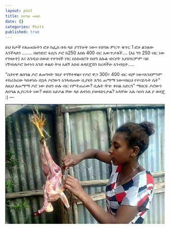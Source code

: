 ```yaml
---
layout: post
title: ከበዓል መልስ
date: {}
categories: Posts
published: true
---
```


ይህ ከታች የለጠፍኩትን ፎቶ ከፌስ ቡክ ላይ ያገኘሁት ነው። የበዓሉ ምርጥ ቁጥር 1 ፎቶ ልንለው እንችላለን ........ በዘንድሮ ፋሲካ ዶሮ ከ250 እስከ 400 ብር አውጥታለች.... (እኔ ግን 250 ብር ነው የገዛሁት) እና እንዲህ በውድ የተገዛች ነገር በአክብሮት ከበግ እኩል ብናያት አያስገርምም ባይ ነኝ።ስለዶሮ ከተነሳ አንድ ቀልድ ትዝ አለኝ እስቲ ለዳይጄሽን ከረዳችሁ አንብቧት.....

“ሴትየዋ ለበዓል ዶሮ ለመግዛት ገበያ ተገኝተዋል። የዶሮ ዋጋ 300፥ 400 ብር ብቻ ነው።እንደምንም ተከራክረው ካስቀነሱ በኋላ ዶሮውን አገላብጠው ቢያዩት እግሩ ጠማማ ነው።በዚህ የተናደዱት ሴት" ለዚህ ለጠማማ ዶሮ ነው ይህን ሁሉ ብር የምትጠራው? ቢሉት ሻጭ ቀበል አድርጎ" ማዘርዬ ዶሮውን ለበዓል ሊያርዱት ነው? ወይስ አይዶል ሾው ላይ ለዳንስ ያወዳድሩታል? አላቸው አሉ ሳበሳ አለ ያ ወዳጄ :) — 

![ከበዓል መልስ](/assets/kebeal-melse.png)
